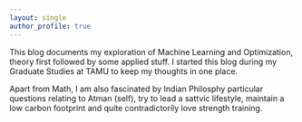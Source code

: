 ```yaml
---
layout: single
author_profile: true
---
```


This blog documents my exploration of Machine Learning and Optimization, theory first followed by some applied stuff. I started this blog during my Graduate Studies at TAMU to keep my thoughts in one place.

Apart from Math, I am also fascinated by Indian Philosphy particular questions relating to Atman (self), try to lead a sattvic lifestyle, maintain a low carbon footprint and quite contradictorily love strength training.
